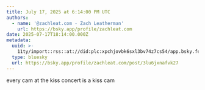 ```yaml
---
title: July 17, 2025 at 6:14:00 PM UTC
authors:
  - name: '@zachleat.com - Zach Leatherman'
    url: https://bsky.app/profile/zachleat.com
date: 2025-07-17T18:14:00.000Z
metadata:
  uuid: >-
    11ty/import::rss::at://did:plc:xpchjovbk6sxl3bv74z7cs54/app.bsky.feed.post/3lu6jxnafvk27
  type: bluesky
  url: https://bsky.app/profile/zachleat.com/post/3lu6jxnafvk27
---
```

every cam at the kiss concert is a kiss cam